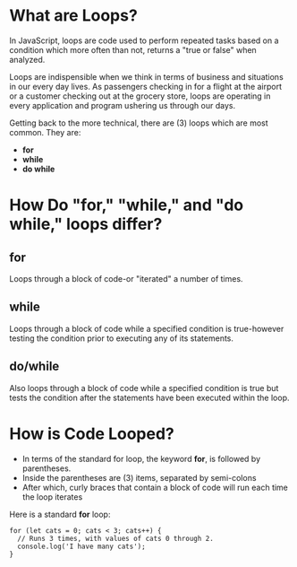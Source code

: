 # What are Loops?

In JavaScript, loops are code used to perform repeated tasks based on a condition which more often than not, returns a "true or false" when analyzed. 

Loops are indispensible when we think in terms of business and situations in our every day lives. As passengers checking in for a flight at the airport or a customer checking out at the grocery store, loops are operating in every application and program ushering us through our days.

Getting back to the more technical, there are (3) loops which are most common. They are:

- **for**
- **while**
- **do while**

# How Do "for," "while," and "do while," loops differ?

## for
Loops through a block of code-or "iterated" a number of times.

## while 
Loops through a block of code while a specified condition is true-however testing the condition prior to executing any of its statements.

## do/while 
Also loops through a block of code while a specified condition is true but tests the condition after the statements have been executed within the loop.

# How is Code Looped?

- In terms of the standard for loop, the keyword **for**, is followed by parentheses.
- Inside the parentheses are (3) items, separated by semi-colons
- After which, curly braces that contain a block of code will run each time the loop iterates

Here is a standard **for** loop:

```
for (let cats = 0; cats < 3; cats++) {
  // Runs 3 times, with values of cats 0 through 2.
  console.log('I have many cats');
}
```